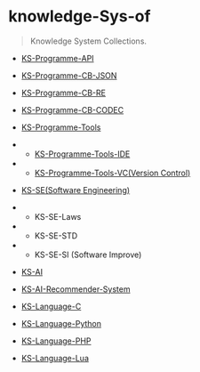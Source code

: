 # knowledge-Sys-of
> Knowledge System Collections.

* [KS-Programme-API](KS-Programme-API/README.md)
* [KS-Programme-CB-JSON](knowledge-Sys-of-JSON/README.md)
* [KS-Programme-CB-RE](knowledge-Sys-of-RE/README.md)
* [KS-Programme-CB-CODEC](knowledge-Sys-of-CODEC/README.md)
* [KS-Programme-Tools]()
* * [KS-Programme-Tools-IDE](KS-Programme-Tools/KS-Programme-Tools-IDE/README.md)
* * [KS-Programme-Tools-VC(Version Control)](KS-Programme-Tools/KS-Programme-Tools-VC/README.md)

* [KS-SE(Software Engineering)](KS-SE/README.md)
* * KS-SE-Laws
* * KS-SE-STD
* * KS-SE-SI (Software Improve)

* [KS-AI](knowledge-Sys-of-AI/README.md)
* [KS-AI-Recommender-System](knowledge-Sys-of-Recommender/README.md)

* [KS-Language-C](KS-Language-C/README.md)
* [KS-Language-Python](KS-Language-Python/README.md)
* [KS-Language-PHP](KS-Language-PHP/README.md)
* [KS-Language-Lua](KS-Language-Lua/README.md)

